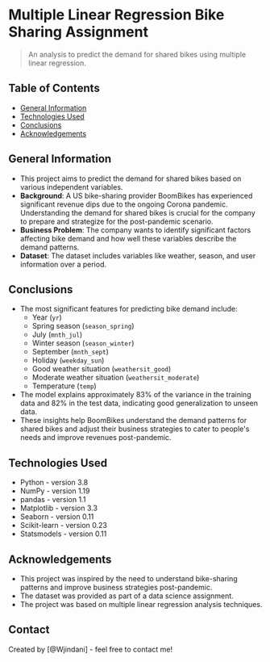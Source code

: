# Multiple Linear Regression Bike Sharing Assignment

> An analysis to predict the demand for shared bikes using multiple linear regression.

## Table of Contents

- [General Information](#general-information)
- [Technologies Used](#technologies-used)
- [Conclusions](#conclusions)
- [Acknowledgements](#acknowledgements)

## General Information

- This project aims to predict the demand for shared bikes based on various independent variables.
- **Background**: A US bike-sharing provider BoomBikes has experienced significant revenue dips due to the ongoing Corona pandemic. Understanding the demand for shared bikes is crucial for the company to prepare and strategize for the post-pandemic scenario.
- **Business Problem**: The company wants to identify significant factors affecting bike demand and how well these variables describe the demand patterns.
- **Dataset**: The dataset includes variables like weather, season, and user information over a period.

## Conclusions

- The most significant features for predicting bike demand include:
  - Year (`yr`)
  - Spring season (`season_spring`)
  - July (`mnth_jul`)
  - Winter season (`season_winter`)
  - September (`mnth_sept`)
  - Holiday (`weekday_sun`)
  - Good weather situation (`weathersit_good`)
  - Moderate weather situation (`weathersit_moderate`)
  - Temperature (`temp`)
- The model explains approximately 83% of the variance in the training data and 82% in the test data, indicating good generalization to unseen data.
- These insights help BoomBikes understand the demand patterns for shared bikes and adjust their business strategies to cater to people's needs and improve revenues post-pandemic.

## Technologies Used

- Python - version 3.8
- NumPy - version 1.19
- pandas - version 1.1
- Matplotlib - version 3.3
- Seaborn - version 0.11
- Scikit-learn - version 0.23
- Statsmodels - version 0.11

## Acknowledgements

- This project was inspired by the need to understand bike-sharing patterns and improve business strategies post-pandemic.
- The dataset was provided as part of a data science assignment.
- The project was based on multiple linear regression analysis techniques.

## Contact

Created by [@Wjindani] - feel free to contact me!
